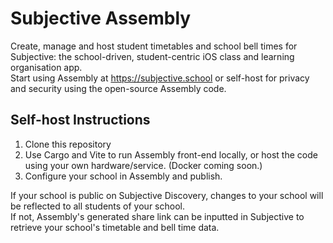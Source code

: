 # Subjective Assembly
Create, manage and host student timetables and school bell times for Subjective: the school-driven, student-centric iOS class and learning organisation app.
<br>
Start using Assembly at https://subjective.school or self-host for privacy and security using the open-source Assembly code.

## Self-host Instructions
1. Clone this repository
2. Use Cargo and Vite to run Assembly front-end locally, or host the code using your own hardware/service. (Docker coming soon.)
3. Configure your school in Assembly and publish.

If your school is public on Subjective Discovery, changes to your school will be reflected to all students of your school.
<br>
If not, Assembly's generated share link can be inputted in Subjective to retrieve your school's timetable and bell time data.
